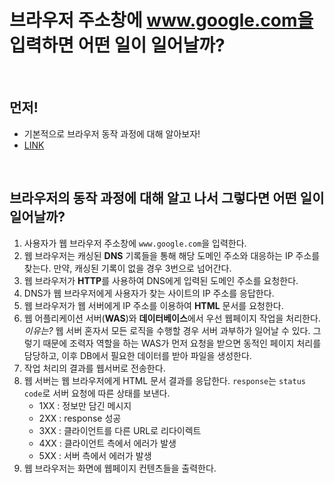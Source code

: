 # 브라우저 주소창에 www.google.com을 입력하면 어떤 일이 일어날까?

</br>

## 먼저!

- 기본적으로 브라우저 동작 과정에 대해 알아보자!
- [LINK](https://github.com/YouYou94/All-About-Frontend/blob/main/%EB%B8%8C%EB%9D%BC%EC%9A%B0%EC%A0%80%EB%8A%94%20%EC%96%B4%EB%96%BB%EA%B2%8C%20%EB%8F%99%EC%9E%91%ED%95%98%EB%8A%94%EA%B0%80.md)

</br>

## 브라우저의 동작 과정에 대해 알고 나서 그렇다면 어떤 일이 일어날까?

1. 사용자가 웹 브라우저 주소창에 `www.google.com`을 입력한다.
2. 웹 브라우저는 캐싱된 **DNS** 기록들을 통해 해당 도메인 주소와 대응하는 IP 주소를 찾는다. 만약, 캐싱된 기록이 없을 경우 3번으로 넘어간다.
3. 웹 브라우저가 **HTTP**를 사용하여 DNS에게 입력된 도메인 주소를 요청한다.
4. DNS가 웹 브라우저에게 사용자가 찾는 사이트의 IP 주소를 응답한다.
5. 웹 브라우저가 웹 서버에게 IP 주소를 이용하여 **HTML** 문서를 요청한다.
6. 웹 어플리케이션 서버(**WAS**)와 **데이터베이스**에서 우선 웹페이지 작업을 처리한다.
   _이유는?_ 웹 서버 혼자서 모든 로직을 수행할 경우 서버 과부하가 일어날 수 있다. 그렇기 때문에 조력자 역할을 하는 WAS가 먼저 요청을 받으면 동적인 페이지 처리를 담당하고, 이후 DB에서 필요한 데이터를 받아 파일을 생성한다.
7. 작업 처리의 결과를 웹서버로 전송한다.
8. 웹 서버는 웹 브라우저에게 HTML 문서 결과를 응답한다. `response`는 `status code`로 서버 요청에 따른 상태를 보낸다.
   - 1XX : 정보만 담긴 메시지
   - 2XX : response 성공
   - 3XX : 클라이언트를 다른 URL로 리다이렉트
   - 4XX : 클라이언트 측에서 에러가 발생
   - 5XX : 서버 측에서 에러가 발생
9. 웹 브라우저는 화면에 웹페이지 컨텐츠들을 출력한다.

